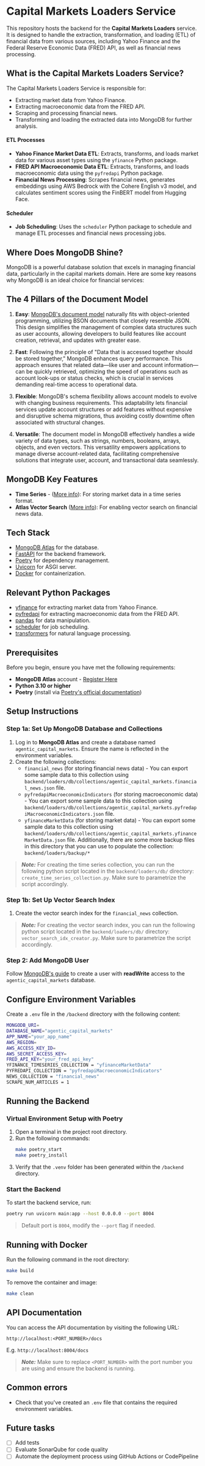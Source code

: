 # Capital Markets Loaders Service

This repository hosts the backend for the **Capital Markets Loaders** service. It is designed to handle the extraction, transformation, and loading (ETL) of financial data from various sources, including Yahoo Finance and the Federal Reserve Economic Data (FRED) API, as well as financial news processing.

## What is the Capital Markets Loaders Service?

The Capital Markets Loaders Service is responsible for:

- Extracting market data from Yahoo Finance.
- Extracting macroeconomic data from the FRED API.
- Scraping and processing financial news.
- Transforming and loading the extracted data into MongoDB for further analysis.

#### ETL Processes

- **Yahoo Finance Market Data ETL**: Extracts, transforms, and loads market data for various asset types using the `yfinance` Python package.
- **FRED API Macroeconomic Data ETL**: Extracts, transforms, and loads macroeconomic data using the `pyfredapi` Python package.
- **Financial News Processing**: Scrapes financial news, generates embeddings using AWS Bedrock with the Cohere English v3 model, and calculates sentiment scores using the FinBERT model from Hugging Face.

#### Scheduler

- **Job Scheduling**: Uses the `scheduler` Python package to schedule and manage ETL processes and financial news processing jobs.

## Where Does MongoDB Shine?

MongoDB is a powerful database solution that excels in managing financial data, particularly in the capital markets domain. Here are some key reasons why MongoDB is an ideal choice for financial services:

## The 4 Pillars of the Document Model

1. **Easy**: [MongoDB's document model](https://www.mongodb.com/resources/basics/databases/document-databases) naturally fits with object-oriented programming, utilizing BSON documents that closely resemble JSON. This design simplifies the management of complex data structures such as user accounts, allowing developers to build features like account creation, retrieval, and updates with greater ease.

2. **Fast**: Following the principle of "Data that is accessed together should be stored together," MongoDB enhances query performance. This approach ensures that related data—like user and account information—can be quickly retrieved, optimizing the speed of operations such as account look-ups or status checks, which is crucial in services demanding real-time access to operational data.

3. **Flexible**: MongoDB's schema flexibility allows account models to evolve with changing business requirements. This adaptability lets financial services update account structures or add features without expensive and disruptive schema migrations, thus avoiding costly downtime often associated with structural changes.

4. **Versatile**: The document model in MongoDB effectively handles a wide variety of data types, such as strings, numbers, booleans, arrays, objects, and even vectors. This versatility empowers applications to manage diverse account-related data, facilitating comprehensive solutions that integrate user, account, and transactional data seamlessly.

## MongoDB Key Features

- **Time Series** - ([More info](https://www.mongodb.com/products/capabilities/time-series)): For storing market data in a time series format.
- **Atlas Vector Search**  ([More info](https://www.mongodb.com/products/platform/atlas-vector-search)): For enabling vector search on financial news data.

## Tech Stack

- [MongoDB Atlas](https://www.mongodb.com/atlas/database) for the database.
- [FastAPI](https://fastapi.tiangolo.com/) for the backend framework.
- [Poetry](https://python-poetry.org/) for dependency management.
- [Uvicorn](https://www.uvicorn.org/) for ASGI server.
- [Docker](https://www.docker.com/) for containerization.

## Relevant Python Packages

- [yfinance](https://pypi.org/project/yfinance/) for extracting market data from Yahoo Finance.
- [pyfredapi](https://pypi.org/project/pyfredapi/) for extracting macroeconomic data from the FRED API.
- [pandas](https://pandas.pydata.org/) for data manipulation.
- [scheduler](https://pypi.org/project/scheduler/) for job scheduling.
- [transformers](https://huggingface.co/transformers/) for natural language processing.

## Prerequisites

Before you begin, ensure you have met the following requirements:

- **MongoDB Atlas** account - [Register Here](https://account.mongodb.com/account/register)
- **Python 3.10 or higher**
- **Poetry** (install via [Poetry's official documentation](https://python-poetry.org/docs/#installation))

## Setup Instructions

### Step 1a: Set Up MongoDB Database and Collections

1. Log in to **MongoDB Atlas** and create a database named `agentic_capital_markets`. Ensure the name is reflected in the environment variables.
2. Create the following collections:
   - `financial_news` (for storing financial news data) - You can export some sample data to this collection using `backend/loaders/db/collections/agentic_capital_markets.financial_news.json` file.
   - `pyfredapiMacroeconomicIndicators` (for storing macroeconomic data) - You can export some sample data to this collection using `backend/loaders/db/collections/agentic_capital_markets.pyfredapiMacroeconomicIndicators.json` file.
   - `yfinanceMarketData` (for storing market data) - You can export some sample data to this collection using `backend/loaders/db/collections/agentic_capital_markets.yfinanceMarketData.json` file. Additionally, there are some more backup files in this directory that you can use to populate the collection:  `backend/loaders/backup/*`

> **_Note:_** For creating the time series collection, you can run the following python script located in the `backend/loaders/db/` directory: `create_time_series_collection.py`. Make sure to parametrize the script accordingly.

### Step 1b: Set Up Vector Search Index

1. Create the vector search index for the `financial_news` collection.

> **_Note:_** For creating the vector search index, you can run the following python script located in the `backend/loaders/db/` directory: `vector_search_idx_creator.py`. Make sure to parametrize the script accordingly.


### Step 2: Add MongoDB User

Follow [MongoDB's guide](https://www.mongodb.com/docs/atlas/security-add-mongodb-users/) to create a user with **readWrite** access to the `agentic_capital_markets` database.

## Configure Environment Variables

Create a `.env` file in the `/backend` directory with the following content:

```bash
MONGODB_URI=
DATABASE_NAME="agentic_capital_markets"
APP_NAME="your_app_name"
AWS_REGION=
AWS_ACCESS_KEY_ID=
AWS_SECRET_ACCESS_KEY=
FRED_API_KEY="your_fred_api_key"
YFINANCE_TIMESERIES_COLLECTION = "yfinanceMarketData"
PYFREDAPI_COLLECTION = "pyfredapiMacroeconomicIndicators"
NEWS_COLLECTION = "financial_news"
SCRAPE_NUM_ARTICLES = 1
```

## Running the Backend

### Virtual Environment Setup with Poetry

1. Open a terminal in the project root directory.
2. Run the following commands:
   ```bash
   make poetry_start
   make poetry_install
   ```
3. Verify that the `.venv` folder has been generated within the `/backend` directory.

### Start the Backend

To start the backend service, run:

```bash
poetry run uvicorn main:app --host 0.0.0.0 --port 8004
```

> Default port is `8004`, modify the `--port` flag if needed.

## Running with Docker

Run the following command in the root directory:

```bash
make build
```

To remove the container and image:

```bash
make clean
```

## API Documentation

You can access the API documentation by visiting the following URL:

```
http://localhost:<PORT_NUMBER>/docs
```
E.g. `http://localhost:8004/docs`

> **_Note:_** Make sure to replace `<PORT_NUMBER>` with the port number you are using and ensure the backend is running.

## Common errors

- Check that you've created an `.env` file that contains the required environment variables.

## Future tasks

- [ ] Add tests
- [ ] Evaluate SonarQube for code quality
- [ ] Automate the deployment process using GitHub Actions or CodePipeline

